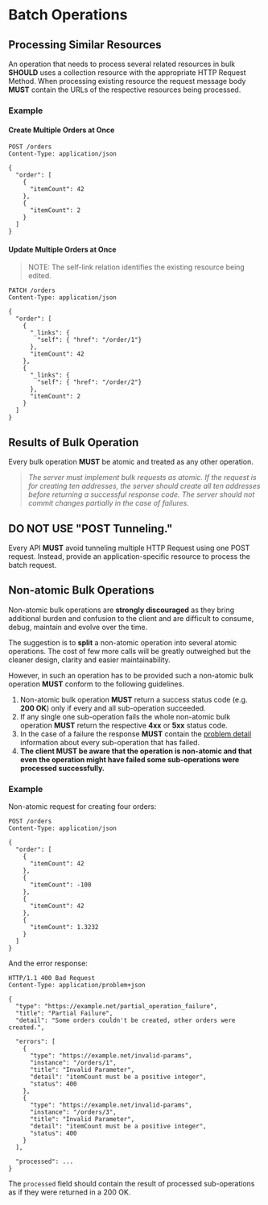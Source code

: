 # Batch Operations

## Processing Similar Resources

An operation that needs to process several related resources in bulk **SHOULD** uses a collection resource with the appropriate HTTP Request Method. When processing existing resource the request message body **MUST** contain the URLs of the respective resources being processed.

### Example

#### Create Multiple Orders at Once

```text
POST /orders
Content-Type: application/json

{
  "order": [
    {
      "itemCount": 42
    },
    {
      "itemCount": 2
    }
  ]
}
```

#### Update Multiple Orders at Once

> NOTE: The self-link relation identifies the existing resource being edited.

```text
PATCH /orders
Content-Type: application/json

{
  "order": [
    {
      "_links": {
        "self": { "href": "/order/1"}
      },
      "itemCount": 42
    },
    {
      "_links": {
        "self": { "href": "/order/2"}
      },      
      "itemCount": 2
    }
  ]
}
```

## Results of Bulk Operation

Every bulk operation **MUST** be atomic and treated as any other operation.

> _The server must implement bulk requests as atomic. If the request is for creating ten addresses, the server should create all ten addresses before returning a successful response code. The server should not commit changes partially in the case of failures._

## DO NOT USE "POST Tunneling."

Every API **MUST** avoid tunneling multiple HTTP Request using one POST request. Instead, provide an application-specific resource to process the batch request.

## Non-atomic Bulk Operations

Non-atomic bulk operations are **strongly discouraged** as they bring additional burden and confusion to the client and are difficult to consume, debug, maintain and evolve over the time.

The suggestion is to **split** a non-atomic operation into several atomic operations. The cost of few more calls will be greatly outweighed but the cleaner design, clarity and easier maintainability.

However, in such an operation has to be provided such a non-atomic bulk operation **MUST** conform to the following guidelines.

1. Non-atomic bulk operation **MUST** return a success status code \(e.g. **200 OK**\) only if every and all sub-operation succeeded.
2. If any single one sub-operation fails the whole non-atomic bulk operation **MUST** return the respective **4xx** or **5xx** status code.
3. In the case of a failure the response **MUST** contain the [problem detail](../message/message-formats.md#error-response-format) information about every sub-operation that has failed.
4. **The client MUST be aware that the operation is non-atomic and that even the operation might have failed some sub-operations were processed successfully.**

### Example

Non-atomic request for creating four orders:

```text
POST /orders
Content-Type: application/json

{
  "order": [
    {
      "itemCount": 42
    },
    {
      "itemCount": -100
    },        
    {
      "itemCount": 42
    },
    {
      "itemCount": 1.3232
    }
  ]
}
```

And the error response:

```text
HTTP/1.1 400 Bad Request
Content-Type: application/problem+json

{
  "type": "https://example.net/partial_operation_failure",
  "title": "Partial Failure",
  "detail": "Some orders couldn't be created, other orders were created.",

  "errors": [
    {
      "type": "https://example.net/invalid-params",
      "instance": "/orders/1",
      "title": "Invalid Parameter",
      "detail": "itemCount must be a positive integer",
      "status": 400
    },
    {
      "type": "https://example.net/invalid-params",
      "instance": "/orders/3",
      "title": "Invalid Parameter",
      "detail": "itemCount must be a positive integer",
      "status": 400
    }
  ],

  "processed": ...
}
```

The `processed` field should contain the result of processed sub-operations as if they were returned in a 200 OK.

